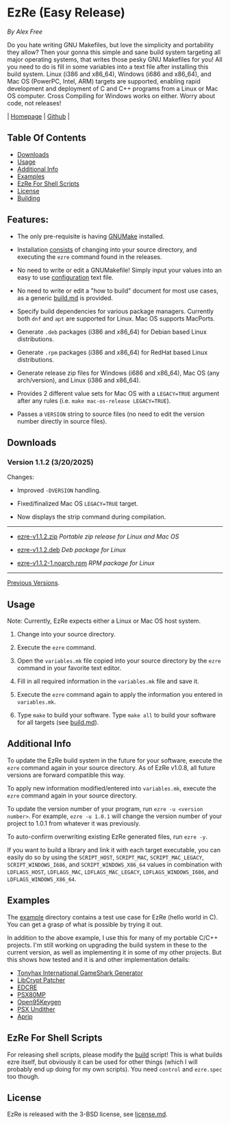 # EzRe (Easy Release)

_By Alex Free_

Do you hate writing GNU Makefiles, but love the simplicity and portability they allow? Then your gonna this simple and sane build system targeting all major operating systems, that writes those pesky GNU Makefiles for you! All you need to do is fill in some variables into a text file after installing this build system. Linux (i386 and x86_64), Windows (i686 and x86_64), and Mac OS (PowerPC, Intel, ARM) targets are supported, enabling rapid development and deployment of C and C++ programs from a Linux or Mac OS computer. Cross Compiling for Windows works on either. Worry about code, not releases!

| [Homepage](https://alex-free.github.io/ezre) | [Github](https://github.com/alex-free/ezre) |

## Table Of Contents

* [Downloads](#downloads)
* [Usage](#usage)
* [Additional Info](#additional-info)
* [Examples](#examples)
* [EzRe For Shell Scripts](#ezre-for-shell-scripts)
* [License](#license)
* [Building](build.md)

## Features:

* The only pre-requisite is having [GNUMake](https://www.gnu.org/software/make/) installed.

* Installation [consists](#usage) of changing into your source directory, and executing the `ezre` command found in the releases.

* No need to write or edit a GNUMakefile! Simply input your values into an easy to use [configuration](https://github.com/alex-free/ezre/blob/master/template-files/variables.mk) text file.

* No need to write or edit a "how to build" document for most use cases, as a generic [build.md](https://github.com/alex-free/ezre/blob/master/template-files/build.md) is provided.

* Specify build dependencies for various package managers. Currently both `dnf` and `apt` are supported for Linux. Mac OS supports MacPorts.

* Generate `.deb` packages (i386 and x86_64) for Debian based Linux distributions.

* Generate `.rpm` packages (i386 and x86_64) for RedHat based Linux distributions.

* Generate release zip files for Windows (i686 and x86_64), Mac OS (any arch/version), and Linux (i386 and x86_64).

* Provides 2 different value sets for Mac OS with a `LEGACY=TRUE` argument after any rules (i.e. `make mac-os-release LEGACY=TRUE`).

* Passes a `VERSION` string to source files (no need to edit the version number directly in source files).

## Downloads

### Version 1.1.2 (3/20/2025)

Changes:

* Improved `-DVERSION` handling.

* Fixed/finalized Mac OS `LEGACY=TRUE` target.

* Now displays the strip command during compilation.

---------------------------------------------

* [ezre-v1.1.2.zip](https://github.com/alex-free/ezre/releases/download/v1.1.2/ezre-v1.1.2.zip) _Portable zip release for Linux and Mac OS_

* [ezre-v1.1.2.deb](https://github.com/alex-free/ezre/releases/download/v1.1.2/ezre-v1.1.2.deb) _Deb package for Linux_

* [ezre-v1.1.2-1.noarch.rpm](https://github.com/alex-free/ezre/releases/download/v1.1.2/ezre-v1.1.2-1.noarch.rpm) _RPM package for Linux_

---------------------------------------------

[Previous Versions](changelog.md).

## Usage

Note: Currently, EzRe expects either a Linux or Mac OS host system.

1) Change into your source directory.

2) Execute the `ezre` command.

3) Open the `variables.mk` file copied into your source directory by the `ezre` command in your favorite text editor.

4) Fill in all required information in the `variables.mk` file and save it.

5) Execute the `ezre` command again to apply the information you entered in `variables.mk`.

6) Type `make` to build your software. Type `make all` to build your software for all targets (see [build.md](template-files/build.md)).

## Additional Info

To update the EzRe build system in the future for your software, execute the `ezre` command again in your source directory. As of EzRe v1.0.8, all future versions are forward compatible this way.

To apply new information modified/entered into `variables.mk`, execute the `ezre` command again in your source directory.

To update the version number of your program, run `ezre -u <version number>`. For example,  `ezre -u 1.0.1` will change the version number of your project to 1.0.1 from whatever it was previously.

To auto-confirm overwriting existing EzRe generated files, run `ezre -y`.

If you want to build a library and link it with each target executable, you can easily do so by using the `SCRIPT_HOST`, `SCRIPT_MAC`, `SCRIPT_MAC_LEGACY`, `SCRIPT_WINDOWS_I686`, and `SCRIPT_WINDOWS_X86_64` values in combination with `LDFLAGS_HOST`, `LDFLAGS_MAC`, `LDFLAGS_MAC_LEGACY`, `LDFLAGS_WINDOWS_I686`, and `LDFLAGS_WINDOWS_X86_64`.

## Examples

The [example](https://github.com/alex-free/ezre/blob/master/example) directory contains a test use case for EzRe (hello world in C). You can get a grasp of what is possible by trying it out.

In addition to the above example, I use this for many of my portable C/C++ projects. I'm still working on upgrading the build system in these to the current version, as well as implementing it in some of my other projects. But this shows how tested and it is and other implementation details:

* [Tonyhax International GameShark Generator](https://github.com/alex-free/tonyhax-international-gameshark-generator)
* [LibCrypt Patcher](https://github.com/alex-free/libcrypt-patcher)
* [EDCRE](https://github.com/alex-free/edcre)
* [PSX80MP](https://github.com/alex-free/psx80mp)
* [Open95Keygen](https://github.com/alex-free/open95keygen)
* [PSX Undither](https://github.com/alex-free/psx-undither)
* [Aprip](https://github.com/alex-free/aprip)

## EzRe For Shell Scripts

For releasing shell scripts, please modify the [build](https://github.com/alex-free/ezre/blob/master/build) script! This is what builds ezre itself, but obviously it can be used for other things (which I will probably end up doing for my own scripts). You need `control` and `ezre.spec` too though.

## License

EzRe is released with the 3-BSD license, see [license.md](license.md).
